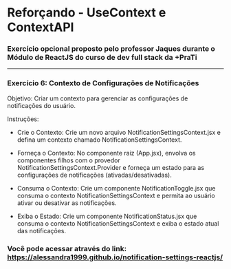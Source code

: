 <h1>Reforçando - UseContext e ContextAPI</h1>

### Exercício opcional proposto pelo professor Jaques durante o Módulo de ReactJS do curso de dev full stack da +PraTi

<hr/>

### Exercício 6: Contexto de Configurações de Notificações


Objetivo: Criar um contexto para gerenciar as configurações de notificações do usuário.


Instruções:


- Crie o Contexto: Crie um novo arquivo NotificationSettingsContext.jsx e defina um contexto chamado NotificationSettingsContext.
- Forneça o Contexto: No componente raiz (App.jsx), envolva os componentes filhos com o provedor NotificationSettingsContext.Provider e forneça um estado para as configurações de notificações (ativadas/desativadas).
- Consuma o Contexto: Crie um componente NotificationToggle.jsx que consuma o contexto NotificationSettingsContext e permita ao usuário ativar ou desativar as notificações.

- Exiba o Estado: Crie um componente NotificationStatus.jsx que consuma o contexto NotificationSettingsContext e exiba o estado atual das notificações.

### Você pode acessar através do link: https://alessandra1999.github.io/notification-settings-reactjs/
